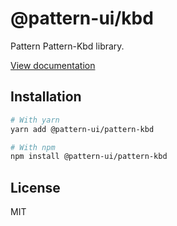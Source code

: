# @pattern-ui/kbd

Pattern Pattern-Kbd library.

[View documentation](https://pattern.icu/)

## Installation

```sh
# With yarn
yarn add @pattern-ui/pattern-kbd

# With npm
npm install @pattern-ui/pattern-kbd
```

## License

MIT
